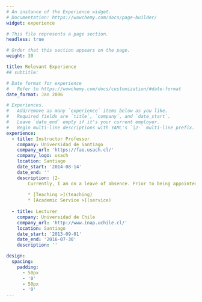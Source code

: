 ```yaml
---
# An instance of the Experience widget.
# Documentation: https://wowchemy.com/docs/page-builder/
widget: experience

# This file represents a page section.
headless: true

# Order that this section appears on the page.
weight: 30

title: Relevant Experience
## subtitle:

# Date format for experience
#   Refer to https://wowchemy.com/docs/customization/#date-format
date_format: Jan 2006

# Experiences.
#   Add/remove as many `experience` items below as you like.
#   Required fields are `title`, `company`, and `date_start`.
#   Leave `date_end` empty if it's your current employer.
#   Begin multi-line descriptions with YAML's `|2-` multi-line prefix.
experience:
  - title: Instructor Professor
    company: Universidad de Santiago
    company_url: 'https://fae.usach.cl/'
    company_logo: usach
    location: Santiago
    date_start: '2014-08-14'
    date_end: ''
    description: |2-
        Currently, I am on a leave of absence. Prior to being appointed as an Instructor, I worked as an Adjunct Professor between 2014 and 2018.
        
        * [Teaching >](teaching)
        * [Academic Service >](service)
        
  - title: Lecturer
    company: Universidad de Chile
    company_url: 'http://www.inap.uchile.cl/'
    location: Santiago
    date_start: '2013-09-01'
    date_end: '2016-07-30'
    description: ''

design:
  spacing:
    padding:
      - 50px
      - '0'
      - 50px
      - '0'
---
```

